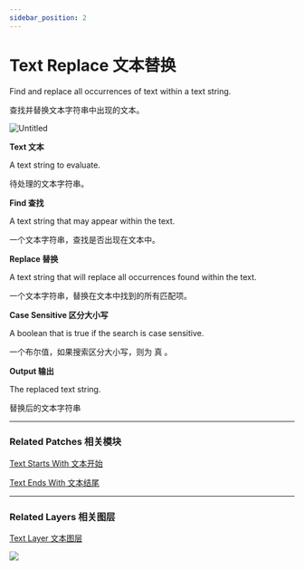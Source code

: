 ```yaml
---
sidebar_position: 2
---
```


# Text Replace 文本替换

Find and replace all occurrences of text within a text string.

查找并替换文本字符串中出现的文本。

![Untitled](https://s3.us-west-2.amazonaws.com/secure.notion-static.com/7c1a8b91-8b5a-43fd-8908-be05fa5b04c8/Untitled.png?X-Amz-Algorithm=AWS4-HMAC-SHA256&X-Amz-Content-Sha256=UNSIGNED-PAYLOAD&X-Amz-Credential=AKIAT73L2G45EIPT3X45%2F20220602%2Fus-west-2%2Fs3%2Faws4_request&X-Amz-Date=20220602T180234Z&X-Amz-Expires=86400&X-Amz-Signature=626059cc027fe7ce1ae76d1709c5670d0ef882382049cc1390998b60257e34dc&X-Amz-SignedHeaders=host&response-content-disposition=filename%20%3D%22Untitled.png%22&x-id=GetObject)

**Text 文本**

A text string to evaluate.

待处理的文本字符串。

**Find 查找**

A text string that may appear within the text.

一个文本字符串，查找是否出现在文本中。

**Replace 替换**

A text string that will replace all occurrences found within the text.

一个文本字符串，替换在文本中找到的所有匹配项。

**Case Sensitive 区分大小写**

A boolean that is true if the search is case sensitive.

一个布尔值，如果搜索区分大小写，则为 真 。

**Output 输出**

The replaced text string.

替换后的文本字符串

------

### Related Patches 相关模块

[Text Starts With 文本开始](https://www.notion.so/Text-Starts-With-e6dde3b5c45a4fbe981287d09b9858cb)

[Text Ends With 文本结尾](https://www.notion.so/Text-Ends-With-c0b22a74c519440b8f2f838d77c2392c)

------

### Related Layers 相关图层

[Text Layer 文本图层](https://www.notion.so/Text-Layer-55f5163900ed47698f1ccc1752423a88)

![](https://s3.us-west-2.amazonaws.com/secure.notion-static.com/eaf44a77-f073-405f-ae65-e596af6ad678/Untitled.png?X-Amz-Algorithm=AWS4-HMAC-SHA256&X-Amz-Content-Sha256=UNSIGNED-PAYLOAD&X-Amz-Credential=AKIAT73L2G45EIPT3X45%2F20220602%2Fus-west-2%2Fs3%2Faws4_request&X-Amz-Date=20220602T180243Z&X-Amz-Expires=86400&X-Amz-Signature=7657c0eafa98b0b54ad31131cb5d134df8fdaf2596162dfdaa9f0a9a43a2589a&X-Amz-SignedHeaders=host&response-content-disposition=filename%20%3D%22Untitled.png%22&x-id=GetObject)
